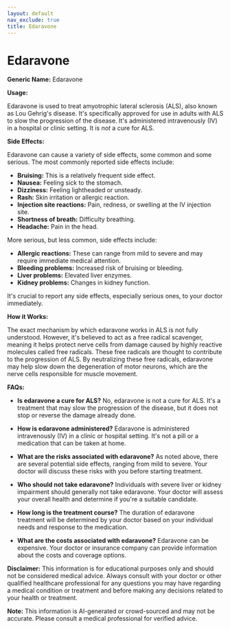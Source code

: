 ```yaml
---
layout: default
nav_exclude: true
title: Edaravone
---
```


# Edaravone

**Generic Name:** Edaravone

**Usage:**

Edaravone is used to treat amyotrophic lateral sclerosis (ALS), also known as Lou Gehrig's disease.  It's specifically approved for use in adults with ALS to slow the progression of the disease.  It's administered intravenously (IV) in a hospital or clinic setting.  It is *not* a cure for ALS.

**Side Effects:**

Edaravone can cause a variety of side effects, some common and some serious.  The most commonly reported side effects include:

* **Bruising:** This is a relatively frequent side effect.
* **Nausea:**  Feeling sick to the stomach.
* **Dizziness:** Feeling lightheaded or unsteady.
* **Rash:** Skin irritation or allergic reaction.
* **Injection site reactions:** Pain, redness, or swelling at the IV injection site.
* **Shortness of breath:** Difficulty breathing.
* **Headache:** Pain in the head.

More serious, but less common, side effects include:

* **Allergic reactions:** These can range from mild to severe and may require immediate medical attention.
* **Bleeding problems:** Increased risk of bruising or bleeding.
* **Liver problems:** Elevated liver enzymes.
* **Kidney problems:** Changes in kidney function.

It's crucial to report any side effects, especially serious ones, to your doctor immediately.

**How it Works:**

The exact mechanism by which edaravone works in ALS is not fully understood. However, it's believed to act as a free radical scavenger, meaning it helps protect nerve cells from damage caused by highly reactive molecules called free radicals.  These free radicals are thought to contribute to the progression of ALS.  By neutralizing these free radicals, edaravone may help slow down the degeneration of motor neurons, which are the nerve cells responsible for muscle movement.

**FAQs:**

* **Is edaravone a cure for ALS?** No, edaravone is not a cure for ALS. It's a treatment that may slow the progression of the disease, but it does not stop or reverse the damage already done.

* **How is edaravone administered?** Edaravone is administered intravenously (IV) in a clinic or hospital setting. It's not a pill or a medication that can be taken at home.

* **What are the risks associated with edaravone?**  As noted above, there are several potential side effects, ranging from mild to severe.  Your doctor will discuss these risks with you before starting treatment.

* **Who should not take edaravone?** Individuals with severe liver or kidney impairment should generally not take edaravone. Your doctor will assess your overall health and determine if you're a suitable candidate.

* **How long is the treatment course?** The duration of edaravone treatment will be determined by your doctor based on your individual needs and response to the medication.

* **What are the costs associated with edaravone?**  Edaravone can be expensive.  Your doctor or insurance company can provide information about the costs and coverage options.

**Disclaimer:** This information is for educational purposes only and should not be considered medical advice.  Always consult with your doctor or other qualified healthcare professional for any questions you may have regarding a medical condition or treatment and before making any decisions related to your health or treatment.


**Note:** This information is AI-generated or crowd-sourced and may not be accurate. Please consult a medical professional for verified advice.